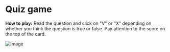 # Quiz game

**How to play:**
Read the question and click on "V" or "X" depending on whether you think the question is true or false. Pay attention to the score on the top of the card.

![image](https://github.com/user-attachments/assets/9e53dbf9-3b96-4b25-9479-8e2ee084b958)
